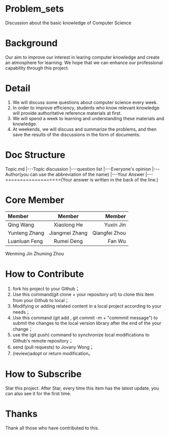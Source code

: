 # Problem_sets
Discussion about the basic knowledge of Computer Science
# Background	
Our aim to improve our interest in learing computer knowledge and create an atmosphere for learning. We hope that we can enhance our professional capability  through this project.
# Detail
1.	We  will  discuss some questions about computer science every week.
2.	In order to improve efficiency, students who know relevant knowledge will  provide authoritative reference materials at first.
3.	We will spend a week to learning and understanding these materials and knowledge.
4.	At weekends, we will discuss and summarize the problems, and then save the results of the discussions in the form of documents.
# Doc Structure
  Topic.md
    |---Topic discussion
        |---question list
        |---Everyone's opinion
    |---Author(you can use the abbreviation of the name)
        |---Your Answer
        |---===================(Your answer is written in the back of the line.)
# Core Member
| Member      |	Member         |	Member       |
| :---   |  :---:   |   ---: |
| Qing Wang   |	Xiaolong He    |	Yuxin Jin    |
|Yunteng Zhang|	Jiangmei Zhang |	Qiangfei Zhou|
|Luanluan Feng|	Rumei Deng	   |  Fan Wu       |
Wenming Jin	Zhuming Zhou	
  
# How to Contribute
1.	fork his project to your Github；
2.	Use this command(git clone + your repository url) to clone this item from your Github to local；
3.	Modifying or adding related content in a local project according to your needs；
4.	Use this command (git add , git commit -m + "commmit message") to submit the changes to the local version library after the end of the your change；
5.	use the (git push) command to synchronize local modifications to Github's remote repository；
6.	send (pull requests) to Jovany Wong；
7.	(review)adopt or return modification。
# How to Subscribe
Star this project. After Star, every time this item has the latest update, you can also see it for the first time.
# Thanks
Thank all those who have contributed to this.
